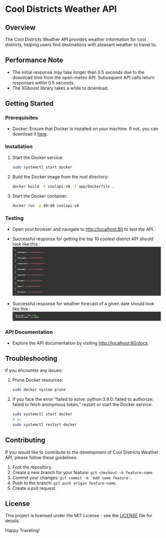 # Cool Districts Weather API

## Overview

The Cool Districts Weather API provides weather information for cool districts, helping users find destinations with pleasant weather to travel to.

## Performance Note
- The initial response may take longer than 0.5 seconds due to the download time from the open-meteo API. Subsequent API calls return responses within 0.5 seconds.
- The XGboost library takes a while to download. 



## Getting Started

### Prerequisites

- Docker: Ensure that Docker is installed on your machine. If not, you can download it [here](https://www.docker.com/get-started).

### Installation

1. Start the Docker service:

    ```bash
    sudo systemctl start docker
    ```

2. Build the Docker image from the root directory:

    ```bash
    docker build -t coolapi:v0 -f app/Dockerfile .
    ```

3. Start the Docker container:

    ```bash
    docker run -p 80:80 coolapi:v0
    ```

### Testing

- Open your browser and navigate to [http://localhost:80](http://localhost:80) to test the API.

- Successful response for getting the top 10 coolest district API should look like this : 
![Link: ](./repo_assets/top10Coolestdist.png)

- Successful response for weather forecast of a given date should look like this : 
![Link: ](./repo_assets/forecastresponse.png)

### API Documentation

- Explore the API documentation by visiting [http://localhost:80/docs](http://localhost:80/docs).

## Troubleshooting

If you encounter any issues:

1. Prune Docker resources:

    ```bash
    sudo docker system prune
    ```

2. If you face the error "failed to solve: python:3.9.0: failed to authorize: failed to fetch anonymous token," restart or start the Docker service:

    ```bash
    sudo systemctl start docker
    # or
    sudo systemctl restart docker
    ```

## Contributing

If you would like to contribute to the development of Cool Districts Weather API, please follow these guidelines:

1. Fork the repository.
2. Create a new branch for your feature: `git checkout -b feature-name`.
3. Commit your changes: `git commit -m 'Add some feature'`.
4. Push to the branch: `git push origin feature-name`.
5. Create a pull request.

## License

This project is licensed under the MIT License - see the [LICENSE](LICENSE) file for details.


Happy Traveling!
